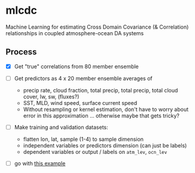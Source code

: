 # mlcdc
Machine Learning for estimating Cross Domain Covariance (&amp; Correlation) relationships in coupled atmosphere-ocean DA systems


## Process

- [x] Get "true" correlations from 80 member ensemble
- [ ] Get predictors as 4 x 20 member ensemble averages of
    - precip rate, cloud fraction, total precip, total precip, total cloud
      cover, lw, sw, (fluxes?)
    - SST, MLD, wind speed, surface current speed
    - Without resampling or kernel estimation, don't have to worry about error
      in this approximation ... otherwise maybe that gets tricky?
- [ ] Make training and validation datasets:
    - flatten lon, lat, sample (1-4) to sample dimension
    - independent variables or predictors dimension (can just be labels)
    - dependent variables or output / labels on `atm_lev`, `ocn_lev`
- [ ] go with [this example](https://www.tensorflow.org/tutorials/keras/regression)

